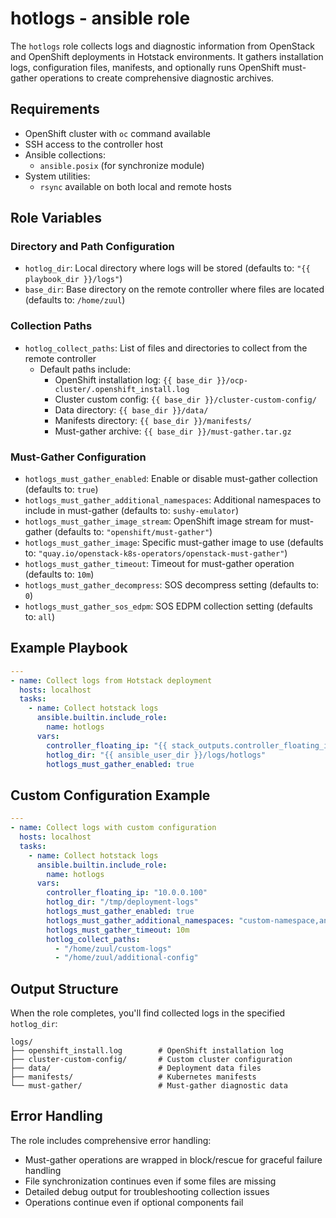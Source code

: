 # hotlogs - ansible role

The `hotlogs` role collects logs and diagnostic information from OpenStack
and OpenShift deployments in Hotstack environments. It gathers installation
logs, configuration files, manifests, and optionally runs OpenShift
must-gather operations to create comprehensive diagnostic archives.

## Requirements

- OpenShift cluster with `oc` command available
- SSH access to the controller host
- Ansible collections:
  - `ansible.posix` (for synchronize module)
- System utilities:
  - `rsync` available on both local and remote hosts

## Role Variables

### Directory and Path Configuration

- `hotlog_dir`: Local directory where logs will be stored
  (defaults to: `"{{ playbook_dir }}/logs"`)
- `base_dir`: Base directory on the remote controller where files are located
  (defaults to: `/home/zuul`)

### Collection Paths

- `hotlog_collect_paths`: List of files and directories to collect from the
  remote controller
  - Default paths include:
    - OpenShift installation log: `{{ base_dir }}/ocp-cluster/.openshift_install.log`
    - Cluster custom config: `{{ base_dir }}/cluster-custom-config/`
    - Data directory: `{{ base_dir }}/data/`
    - Manifests directory: `{{ base_dir }}/manifests/`
    - Must-gather archive: `{{ base_dir }}/must-gather.tar.gz`

### Must-Gather Configuration

- `hotlogs_must_gather_enabled`: Enable or disable must-gather collection
  (defaults to: `true`)
- `hotlogs_must_gather_additional_namespaces`: Additional namespaces to
  include in must-gather (defaults to: `sushy-emulator`)
- `hotlogs_must_gather_image_stream`: OpenShift image stream for must-gather
  (defaults to: `"openshift/must-gather"`)
- `hotlogs_must_gather_image`: Specific must-gather image to use
  (defaults to: `"quay.io/openstack-k8s-operators/openstack-must-gather"`)
- `hotlogs_must_gather_timeout`: Timeout for must-gather operation
  (defaults to: `10m`)
- `hotlogs_must_gather_decompress`: SOS decompress setting
  (defaults to: `0`)
- `hotlogs_must_gather_sos_edpm`: SOS EDPM collection setting
  (defaults to: `all`)

## Example Playbook

```yaml
---
- name: Collect logs from Hotstack deployment
  hosts: localhost
  tasks:
    - name: Collect hotstack logs
      ansible.builtin.include_role:
        name: hotlogs
      vars:
        controller_floating_ip: "{{ stack_outputs.controller_floating_ip }}"
        hotlog_dir: "{{ ansible_user_dir }}/logs/hotlogs"
        hotlogs_must_gather_enabled: true
```

## Custom Configuration Example

```yaml
---
- name: Collect logs with custom configuration
  hosts: localhost
  tasks:
    - name: Collect hotstack logs
      ansible.builtin.include_role:
        name: hotlogs
      vars:
        controller_floating_ip: "10.0.0.100"
        hotlog_dir: "/tmp/deployment-logs"
        hotlogs_must_gather_enabled: true
        hotlogs_must_gather_additional_namespaces: "custom-namespace,another-namespace"
        hotlogs_must_gather_timeout: 10m
        hotlog_collect_paths:
          - "/home/zuul/custom-logs"
          - "/home/zuul/additional-config"
```

## Output Structure

When the role completes, you'll find collected logs in the specified `hotlog_dir`:

```text
logs/
├── openshift_install.log        # OpenShift installation log
├── cluster-custom-config/       # Custom cluster configuration
├── data/                        # Deployment data files
├── manifests/                   # Kubernetes manifests
└── must-gather/                 # Must-gather diagnostic data
```

## Error Handling

The role includes comprehensive error handling:

- Must-gather operations are wrapped in block/rescue for graceful failure handling
- File synchronization continues even if some files are missing
- Detailed debug output for troubleshooting collection issues
- Operations continue even if optional components fail
